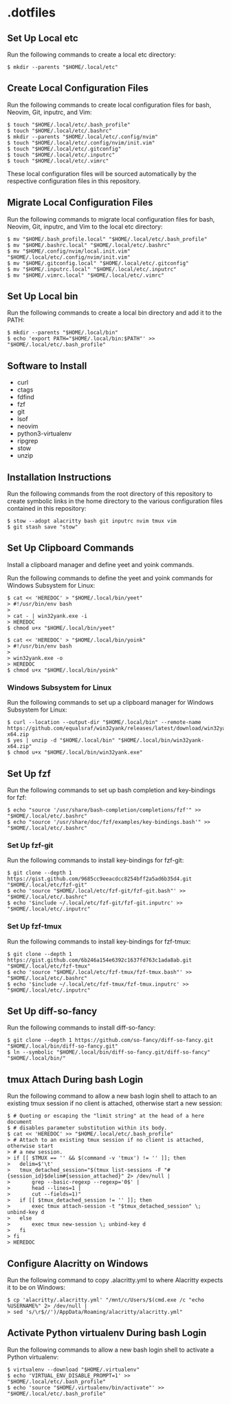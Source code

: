 # .dotfiles

## Set Up Local etc

Run the following commands to create a local etc directory:

```
$ mkdir --parents "$HOME/.local/etc"
```

## Create Local Configuration Files

Run the following commands to create local configuration files for bash,
Neovim, Git, inputrc, and Vim:

```
$ touch "$HOME/.local/etc/.bash_profile"
$ touch "$HOME/.local/etc/.bashrc"
$ mkdir --parents "$HOME/.local/etc/.config/nvim"
$ touch "$HOME/.local/etc/.config/nvim/init.vim"
$ touch "$HOME/.local/etc/.gitconfig"
$ touch "$HOME/.local/etc/.inputrc"
$ touch "$HOME/.local/etc/.vimrc"
```

These local configuration files will be sourced automatically by the respective
configuration files in this repository.

## Migrate Local Configuration Files

Run the following commands to migrate local configuration files for bash,
Neovim, Git, inputrc, and Vim to the local etc directory:

```
$ mv "$HOME/.bash_profile.local" "$HOME/.local/etc/.bash_profile"
$ mv "$HOME/.bashrc.local" "$HOME/.local/etc/.bashrc"
$ mv "$HOME/.config/nvim/local.init.vim" "$HOME/.local/etc/.config/nvim/init.vim"
$ mv "$HOME/.gitconfig.local" "$HOME/.local/etc/.gitconfig"
$ mv "$HOME/.inputrc.local" "$HOME/.local/etc/.inputrc"
$ mv "$HOME/.vimrc.local" "$HOME/.local/etc/.vimrc"
```

## Set Up Local bin

Run the following commands to create a local bin directory and add it to the
PATH:

```
$ mkdir --parents "$HOME/.local/bin"
$ echo 'export PATH="$HOME/.local/bin:$PATH"' >> "$HOME/.local/etc/.bash_profile"
```

## Software to Install

* curl
* ctags
* fdfind
* fzf
* git
* lsof
* neovim
* python3-virtualenv
* ripgrep
* stow
* unzip

## Installation Instructions

Run the following commands from the root directory of this repository to create
symbolic links in the home directory to the various configuration files
contained in this repository:

```
$ stow --adopt alacritty bash git inputrc nvim tmux vim
$ git stash save "stow"
```

## Set Up Clipboard Commands

Install a clipboard manager and define yeet and yoink commands.

Run the following commands to define the yeet and yoink commands for Windows
Subsystem for Linux:

```
$ cat << 'HEREDOC' > "$HOME/.local/bin/yeet"
> #!/usr/bin/env bash
>
> cat - | win32yank.exe -i
> HEREDOC
$ chmod u+x "$HOME/.local/bin/yeet"
```

```
$ cat << 'HEREDOC' > "$HOME/.local/bin/yoink"
> #!/usr/bin/env bash
>
> win32yank.exe -o
> HEREDOC
$ chmod u+x "$HOME/.local/bin/yoink"
```

### Windows Subsystem for Linux

Run the following commands to set up a clipboard manager for Windows Subsystem
for Linux:

```
$ curl --location --output-dir "$HOME/.local/bin" --remote-name https://github.com/equalsraf/win32yank/releases/latest/download/win32yank-x64.zip
$ yes | unzip -d "$HOME/.local/bin" "$HOME/.local/bin/win32yank-x64.zip"
$ chmod u+x "$HOME/.local/bin/win32yank.exe"
```

## Set Up fzf

Run the following commands to set up bash completion and key-bindings for fzf:

```
$ echo "source '/usr/share/bash-completion/completions/fzf'" >> "$HOME/.local/etc/.bashrc"
$ echo "source '/usr/share/doc/fzf/examples/key-bindings.bash'" >> "$HOME/.local/etc/.bashrc"
```

### Set Up fzf-git

Run the following commands to install key-bindings for
fzf-git:

```
$ git clone --depth 1 https://gist.github.com/9685cc9eeacdcc8254bff2a5ad6b35d4.git "$HOME/.local/etc/fzf-git"
$ echo 'source "$HOME/.local/etc/fzf-git/fzf-git.bash"' >> "$HOME/.local/etc/.bashrc"
$ echo '$include ~/.local/etc/fzf-git/fzf-git.inputrc' >> "$HOME/.local/etc/.inputrc"
```

### Set Up fzf-tmux

Run the following commands to install key-bindings for fzf-tmux:

```
$ git clone --depth 1 https://gist.github.com/6b246a154e6392c1637fd763c1ada8ab.git "$HOME/.local/etc/fzf-tmux"
$ echo 'source "$HOME/.local/etc/fzf-tmux/fzf-tmux.bash"' >> "$HOME/.local/etc/.bashrc"
$ echo '$include ~/.local/etc/fzf-tmux/fzf-tmux.inputrc' >> "$HOME/.local/etc/.inputrc"
```

## Set Up diff-so-fancy

Run the following commands to install diff-so-fancy:

```
$ git clone --depth 1 https://github.com/so-fancy/diff-so-fancy.git "$HOME/.local/bin/diff-so-fancy.git"
$ ln --symbolic "$HOME/.local/bin/diff-so-fancy.git/diff-so-fancy" "$HOME/.local/bin/"
```

## tmux Attach During bash Login

Run the following command to allow a new bash login shell to attach to an
existing tmux session if no client is attached, otherwise start a new session:

```
$ # Quoting or escaping the "limit string" at the head of a here document
$ # disables parameter substitution within its body.
$ cat << 'HEREDOC' >> "$HOME/.local/etc/.bash_profile"
> # Attach to an existing tmux session if no client is attached, otherwise start
> # a new session.
> if [[ $TMUX == '' && $(command -v 'tmux') != '' ]]; then
> 	delim=$'\t'
> 	tmux_detached_session="$(tmux list-sessions -F "#{session_id}$delim#{session_attached}" 2> /dev/null |
> 		grep --basic-regexp --regexp='0$' |
> 		head --lines=1 |
> 		cut --fields=1)"
> 	if [[ $tmux_detached_session != '' ]]; then
> 		exec tmux attach-session -t "$tmux_detached_session" \; unbind-key d
> 	else
> 		exec tmux new-session \; unbind-key d
> 	fi
> fi
> HEREDOC
```

## Configure Alacritty on Windows

Run the following command to copy .alacritty.yml to where Alacritty expects it
to be on Windows:

```
$ cp 'alacritty/.alacritty.yml' "/mnt/c/Users/$(cmd.exe /c "echo %USERNAME%" 2> /dev/null |
> sed 's/\r$//')/AppData/Roaming/alacritty/alacritty.yml"
```

## Activate Python virtualenv During bash Login

Run the following commands to allow a new bash login shell to activate a Python
virtualenv:

```
$ virtualenv --download "$HOME/.virtualenv"
$ echo 'VIRTUAL_ENV_DISABLE_PROMPT=1' >> "$HOME/.local/etc/.bash_profile"
$ echo 'source "$HOME/.virtualenv/bin/activate"' >> "$HOME/.local/etc/.bash_profile"
```
